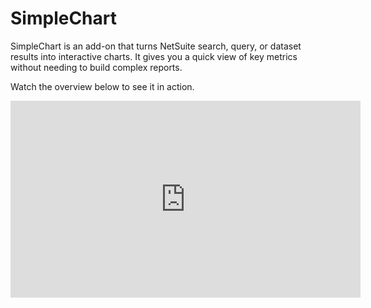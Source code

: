 # SimpleChart

SimpleChart is an add-on that turns NetSuite search, query, or dataset results into interactive charts. It gives you a quick view of key metrics without needing to build complex reports.

Watch the overview below to see it in action.

<iframe width="560" height="315" src="https://www.youtube.com/embed/e6IB8G-KzwM" title="SimpleChart Overview" frameborder="0" allow="accelerometer; autoplay; clipboard-write; encrypted-media; gyroscope; picture-in-picture" allowfullscreen></iframe>
